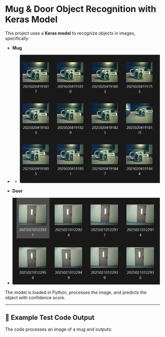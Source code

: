 # Mug & Door Object Recognition with Keras Model

This project uses a **Keras model** to recognize objects in images, specifically:
- **Mug**
- - ![mug Example](Mug_img.png)

- **Door**
- ![Door Example](door_img.png)



The model is loaded in Python, processes the image, and predicts the object with confidence score.

---

## 📌 Example Test Code Output
The code processes an image of a mug and outputs:

